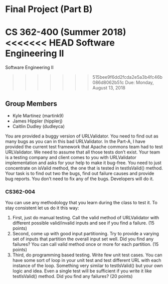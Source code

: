 # Final Project (Part B)
CS 362-400 (Summer 2018)  
<<<<<<< HEAD
Software Engineering II  
=======
Software Engineering II   
>>>>>>> 515bee9f6dd2fcda2e5a3b4fc46b086d8062b51c
Due: Monday, August 13, 2018  

## Group Members
- Kyle Martinez (martink9)
- James Hippler (hipplerj)
- Caitlin Dudley (dudleyca)

You are provided a buggy version of URLValidator. You need to find out as many bugs as you can in this bad URLValidator. In the Part-A, I have provided the current test framework that Apache commons team had to test URLValidator. We need to assume that all those tests don’t exist. Your team is a testing company and client comes to you with URLValidator implementation and asks for your help to make it bug-free. You need to just concentrate on isValid method, the one that is tested in testIsValid() method. Your task is to find out two the bugs, find out failure causes and provide bug reports. You don’t need to fix any of the bugs. Developers will do it.

### CS362-004
You can use any methodology that you learn during the class to test it. To stay consistent let us do it this way:  
1. First, just do manual testing. Call the valid method of URLValidator with different possible valid/invalid inputs and see if you find a failure. (15 points)
2. Second, come up with good input partitioning. Try to provide a varying set of inputs that partition the overall input set well. Did you find any failures? You can call valid method once or more for each partition. (15 points)
3. Third, do programming based testing. Write few unit test cases. You can have some sort of loop in your unit test and test different URL with each instance of the loop. Something very similar to testIsValid() but your own logic and idea. Even a single test will be sufficient if you write it like testIsValid() method. Did you find any failures? (20 points)
